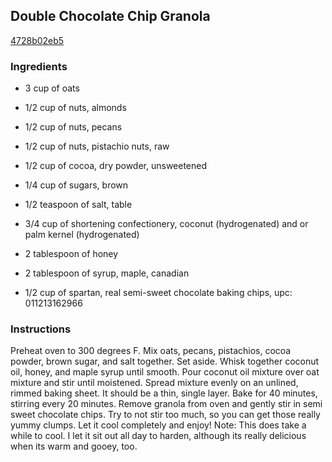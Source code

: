 ## Double Chocolate Chip Granola

[4728b02eb5](http://tastykitchen.com/recipes/desserts/double-chocolate-chip-granola/)

### Ingredients

 - 3 cup of oats

 - 1/2 cup of nuts, almonds

 - 1/2 cup of nuts, pecans

 - 1/2 cup of nuts, pistachio nuts, raw

 - 1/2 cup of cocoa, dry powder, unsweetened

 - 1/4 cup of sugars, brown

 - 1/2 teaspoon of salt, table

 - 3/4 cup of shortening confectionery, coconut (hydrogenated) and or palm kernel (hydrogenated)

 - 2 tablespoon of honey

 - 2 tablespoon of syrup, maple, canadian

 - 1/2 cup of spartan, real semi-sweet chocolate baking chips, upc: 011213162966

### Instructions

Preheat oven to 300 degrees F. Mix oats, pecans, pistachios, cocoa powder, brown sugar, and salt together. Set aside. Whisk together coconut oil, honey, and maple syrup until smooth. Pour coconut oil mixture over oat mixture and stir until moistened. Spread mixture evenly on an unlined, rimmed baking sheet. It should be a thin, single layer. Bake for 40 minutes, stirring every 20 minutes. Remove granola from oven and gently stir in semi sweet chocolate chips. Try to not stir too much, so you can get those really yummy clumps. Let it cool completely and enjoy! Note: This does take a while to cool. I let it sit out all day to harden, although its really delicious when its warm and gooey, too.